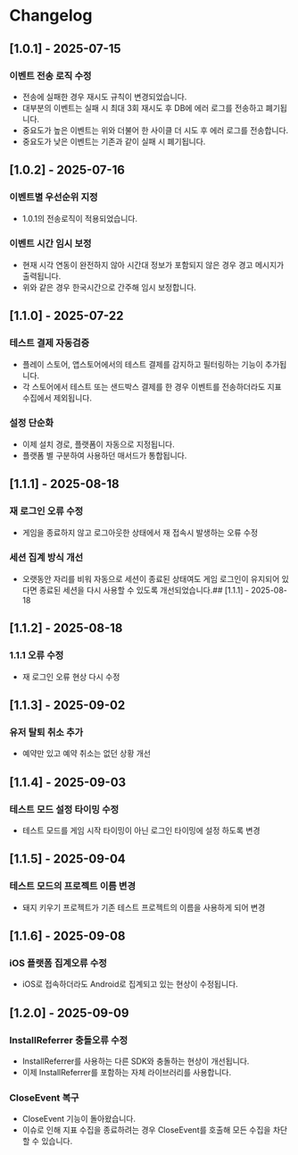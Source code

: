 # Changelog

## [1.0.1] - 2025-07-15
### 이벤트 전송 로직 수정
  - 전송에 실패한 경우 재시도 규칙이 변경되었습니다.
  - 대부분의 이벤트는 실패 시 최대 3회 재시도 후 DB에 에러 로그를 전송하고 폐기됩니다.
  - 중요도가 높은 이벤트는 위와 더불어 한 사이클 더 시도 후 에러 로그를 전송합니다.
  - 중요도가 낮은 이벤트는 기존과 같이 실패 시 폐기됩니다.

## [1.0.2] - 2025-07-16
### 이벤트별 우선순위 지정
- 1.0.1의 전송로직이 적용되었습니다.
### 이벤트 시간 임시 보정
- 현재 시각 연동이 완전하지 않아 시간대 정보가 포함되지 않은 경우 경고 메시지가 출력됩니다.
- 위와 같은 경우 한국시간으로 간주해 임시 보정합니다.

## [1.1.0] - 2025-07-22
### 테스트 결제 자동검증
- 플레이 스토어, 앱스토어에서의 테스트 결제를 감지하고 필터링하는 기능이 추가됩니다.
- 각 스토어에서 테스트 또는 샌드박스 결제를 한 경우 이벤트를 전송하더라도 지표 수집에서 제외됩니다.
### 설정 단순화
- 이제 설치 경로, 플랫폼이 자동으로 지정됩니다.
- 플랫폼 별 구분하여 사용하던 매서드가 통합됩니다.

## [1.1.1] - 2025-08-18
### 재 로그인 오류 수정
- 게임을 종료하지 않고 로그아웃한 상태에서 재 접속시 발생하는 오류 수정
### 세션 집계 방식 개선
- 오랫동안 자리를 비워 자동으로 세션이 종료된 상태여도 게임 로그인이 유지되어 있다면 종료된 세션을 다시 사용할 수 있도록 개선되었습니다.## [1.1.1] - 2025-08-18

## [1.1.2] - 2025-08-18
### 1.1.1 오류 수정
- 재 로그인 오류 현상 다시 수정

## [1.1.3] - 2025-09-02
### 유저 탈퇴 취소 추가
- 예약만 있고 예약 취소는 없던 상황 개선

## [1.1.4] - 2025-09-03
### 테스트 모드 설정 타이밍 수정
- 테스트 모드를 게임 시작 타이밍이 아닌 로그인 타이밍에 설정 하도록 변경

## [1.1.5] - 2025-09-04
### 테스트 모드의 프로젝트 이름 변경
- 돼지 키우기 프로젝트가 기존 테스트 프로젝트의 이름을 사용하게 되어 변경

## [1.1.6] - 2025-09-08
### iOS 플랫폼 집계오류 수정
- iOS로 접속하더라도 Android로 집계되고 있는 현상이 수정됩니다.

## [1.2.0] - 2025-09-09
### InstallReferrer 충돌오류 수정
- InstallReferrer를 사용하는 다른 SDK와 충돌하는 현상이 개선됩니다.
- 이제 InstallReferrer를 포함하는 자체 라이브러리를 사용합니다.
### CloseEvent 복구
- CloseEvent 기능이 돌아왔습니다.
- 이슈로 인해 지표 수집을 종료하려는 경우 CloseEvent를 호출해 모든 수집을 차단할 수 있습니다.